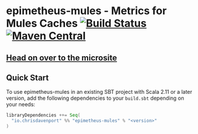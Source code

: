 # epimetheus-mules - Metrics for Mules Caches [![Build Status](https://travis-ci.com/ChristopherDavenport/epimetheus-mules.svg?branch=master)](https://travis-ci.com/ChristopherDavenport/epimetheus-mules) [![Maven Central](https://maven-badges.herokuapp.com/maven-central/io.chrisdavenport/epimetheus-mules_2.13/badge.svg)](https://maven-badges.herokuapp.com/maven-central/io.chrisdavenport/epimetheus-mules_2.13)

## [Head on over to the microsite](https://ChristopherDavenport.github.io/epimetheus-mules)

## Quick Start

To use epimetheus-mules in an existing SBT project with Scala 2.11 or a later version, add the following dependencies to your
`build.sbt` depending on your needs:

```scala
libraryDependencies ++= Seq(
  "io.chrisdavenport" %% "epimetheus-mules" % "<version>"
)
```
